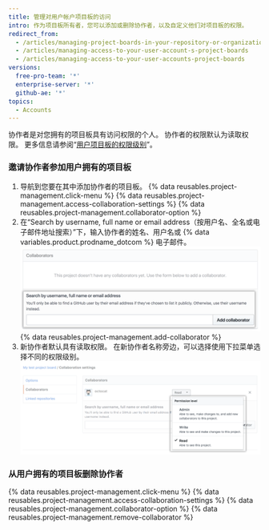 ```yaml
---
title: 管理对用户帐户项目板的访问
intro: 作为项目板所有者，您可以添加或删除协作者，以及自定义他们对项目板的权限。
redirect_from:
  - /articles/managing-project-boards-in-your-repository-or-organization/
  - /articles/managing-access-to-your-user-account-s-project-boards
  - /articles/managing-access-to-your-user-accounts-project-boards
versions:
  free-pro-team: '*'
  enterprise-server: '*'
  github-ae: '*'
topics:
  - Accounts
---
```


协作者是对您拥有的项目板具有访问权限的个人。 协作者的权限默认为读取权限。 更多信息请参阅“[用户项目板的权限级别](/articles/permission-levels-for-user-owned-project-boards)”。

### 邀请协作者参加用户拥有的项目板

1. 导航到您要在其中添加协作者的项目板。
{% data reusables.project-management.click-menu %}
{% data reusables.project-management.access-collaboration-settings %}
{% data reusables.project-management.collaborator-option %}
5. 在“Search by username, full name or email address（按用户名、全名或电子邮件地址搜索）”下，输入协作者的姓名、用户名或
{% data variables.product.prodname_dotcom %} 电子邮件。
   ![在搜索字段中输入了 Octocat 用户名的协作者部分](/assets/images/help/projects/org-project-collaborators-find-name.png)
{% data reusables.project-management.add-collaborator %}
7. 新协作者默认具有读取权限。 在新协作者名称旁边，可以选择使用下拉菜单选择不同的权限级别。 ![选择了权限下拉菜单的协作者部分](/assets/images/help/projects/user-project-collaborators-edit-permissions.png)

### 从用户拥有的项目板删除协作者

{% data reusables.project-management.click-menu %}
{% data reusables.project-management.access-collaboration-settings %}
{% data reusables.project-management.collaborator-option %}
{% data reusables.project-management.remove-collaborator %}
